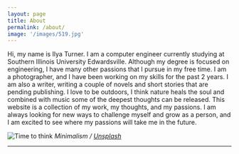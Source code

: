 ```yaml
---
layout: page
title: About
permalink: /about/
image: '/images/519.jpg'
---
```


Hi, my name is Ilya Turner. I am a computer engineer currently studying at Southern Illinois University Edwardsville. Although my degree is focused on engineering, I have many other passions that I pursue in my free time. I am a photographer, and I have been working on my skills for the past 2 years. I am also a writer, writing a couple of novels and short stories that are pending publishing. I love to be outdoors, I think nature heals the soul and combined with music some of the deepest thoughts can be released. This website is a collection of my work, my thoughts, and my passions. I am always looking for new ways to challenge myself and grow as a person, and I am excited to see where my passions will take me in the future.

![Time to think]({{site.baseurl}}/images/501.jpg)
*Minimalism / [Unsplash](https://unsplash.com/)*

<hr>